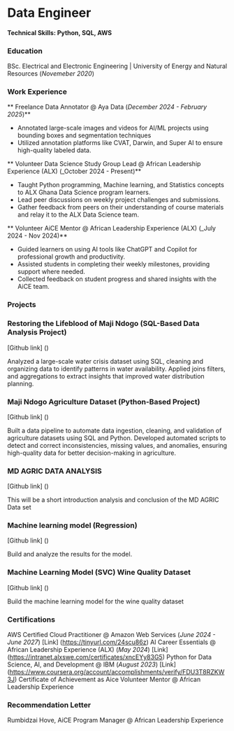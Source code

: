 # Data Engineer
#### Technical Skills: Python, SQL, AWS

### Education 
BSc. Electrical and Electronic Engineering | University of Energy and Natural Resources (_Novemeber 2020_)

### Work Experience 
** Freelance Data Annotator @ Aya Data (_December 2024 - February 2025_)**
- Annotated large-scale images and videos for AI/ML projects using bounding boxes and segmentation techniques
- Utilized annotation platforms like CVAT, Darwin, and Super AI to ensure high-quality labeled data.

** Volunteer Data Science Study Group Lead @ African Leadership Experience (ALX) (_October 2024 - Present)**
- Taught Python programming, Machine learning, and Statistics concepts to ALX Ghana Data Science program learners.
- Lead peer discussions on weekly project challenges and submissions. 
- Gather feedback from peers on their understanding of course materials and relay it to the ALX Data Science team.

** Volunteer AiCE Mentor @ African Leadership Experience (ALX) (_July 2024 - Nov 2024)**
- Guided learners on using AI tools like ChatGPT and Copilot for professional growth and productivity.
-	Assisted students in completing their weekly milestones, providing support where needed.
-	Collected feedback on student progress and shared insights with the AiCE team.

### Projects 
### Restoring the Lifeblood of Maji Ndogo (SQL-Based Data Analysis Project)
[Github link] ()

Analyzed a large-scale water crisis dataset using SQL, cleaning and organizing data to identify patterns in water availability. Applied joins filters, and aggregations to extract insights that improved water distribution planning.

###  Maji Ndogo Agriculture Dataset (Python-Based Project)
[Github link] ()

Built a data pipeline to automate data ingestion, cleaning, and validation of agriculture datasets using SQL and Python. Developed automated scripts to detect and correct inconsistencies, missing values, and anomalies, ensuring high-quality data for better decision-making in agriculture.

### MD AGRIC DATA ANALYSIS
[Github link] ()

This will be a short introduction analysis and conclusion of the MD AGRIC Data set

### Machine learning model (Regression)
[Github link] ()

Build and analyze the results for the model.

### Machine Learning Model (SVC) Wine Quality Dataset
[Github link] ()

Build the machine learning model for the wine quality dataset

### Certifications
AWS Certified Cloud Practitioner @ Amazon Web Services (_June 2024 - June 2027_) [Link] (https://tinyurl.com/24scu86z)
AI Career Essentials @ African Leadership Experience (ALX) (_May 2024_) [Link] (https://intranet.alxswe.com/certificates/xncEYy83G5)
Python for Data Science, AI, and Development @ IBM (_August 2023_) [Link] (https://www.coursera.org/account/accomplishments/verify/FDU3T8RZKW3J)
Certificate of Achievement as Aice Volunteer Mentor @ African Leadership Experience 


### Recommendation Letter
Rumbidzai Hove, AiCE Program Manager @ African Leadership Experience

